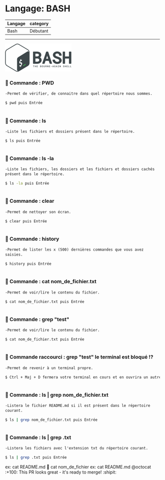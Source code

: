 # Langage: BASH

| Langage  | category |
| ------------- | ------------- |
| Bash  | Débutant  |

***


![Langage: BASH](Gnu-bash-logo.svg.png)

### 📢 Commande : PWD
    -Permet de vérifier, de connaitre dans quel répertoire nous sommes.
```bash
$ pwd puis Entrée
```
#
### 📢 Commande : ls
    -Liste les fichiers et dossiers présent dans le répertoire.
```bash
$ ls puis Entrée
```
#
### 📢 Commande : ls -la
    -Liste les fichiers, les dossiers et les fichiers et dossiers cachés présent dans le répertoire.
```bash
$ ls -la puis Entrée
```
#
### 📢 Commande : clear
    -Permet de nettoyer son écran.
```bash
$ clear puis Entrée
```
#
### 📢 Commande : history
    -Permet de lister les x (500) dernières commandes que vous avez saisies.
```bash
$ history puis Entrée
```
#
### 📢 Commande : cat nom_de_fichier.txt
    -Permet de voir/lire le contenu du fichier.
```bash
$ cat nom_de_fichier.txt puis Entrée
```

#
### 📢 Commande : grep "test"
    -Permet de voir/lire le contenu du fichier.
```bash
$ cat nom_de_fichier.txt puis Entrée
```

#
### 📢 Commande raccourci : grep "test" le terminal est bloqué !?
    -Permet de revenir à un terminal propre.
```bash
$ Ctrl + Maj + D fermera votre terminal en cours et en ouvrira un autre. Faites un  `pwd` pour savoir dans quel répertoire vous êtes.
```

#
### 📢 Commande : ls | grep nom_de_fichier.txt
    -Listera le fichier README.md si il est présent dans le répertoire courant.
```bash
$ ls | grep nom_de_fichier.txt puis Entrée
```

#
### 📢 Commande : ls | grep .txt
    -Listera les fichiers avec l'extension txt du répertoire courant.
```bash
$ ls | grep .txt puis Entrée
```

ex: cat README.md
📢 cat nom_de_fichier
ex: cat README.md
@octocat :+100: This PR looks great - it's ready to merge! :shipit:
